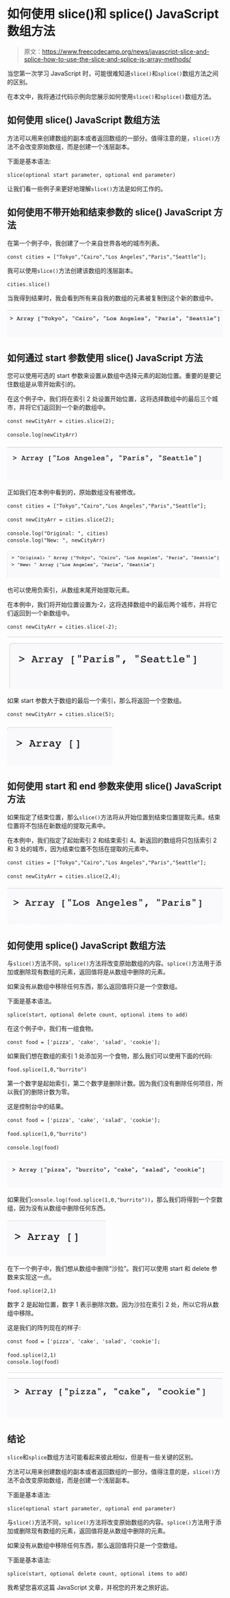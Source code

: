 # 如何使用 slice()和 splice() JavaScript 数组方法

> 原文：<https://www.freecodecamp.org/news/javascript-slice-and-splice-how-to-use-the-slice-and-splice-js-array-methods/>

当您第一次学习 JavaScript 时，可能很难知道`slice()`和`splice()`数组方法之间的区别。

在本文中，我将通过代码示例向您展示如何使用`slice()`和`splice()`数组方法。

## 如何使用 slice() JavaScript 数组方法

方法可以用来创建数组的副本或者返回数组的一部分。值得注意的是，`slice()`方法不会改变原始数组，而是创建一个浅层副本。

下面是基本语法:

```
slice(optional start parameter, optional end parameter)
```

让我们看一些例子来更好地理解`slice()`方法是如何工作的。

## 如何使用不带开始和结束参数的 slice() JavaScript 方法

在第一个例子中，我创建了一个来自世界各地的城市列表。

```
const cities = ["Tokyo","Cairo","Los Angeles","Paris","Seattle"];
```

我可以使用`slice()`方法创建该数组的浅层副本。

```
cities.slice()
```

当我得到结果时，我会看到所有来自我的数组的元素被复制到这个新的数组中。

![Screen-Shot-2022-04-12-at-11.28.42-PM](img/8c2bb9f366fa7092cb685ddd7ad331d0.png)

## 如何通过 start 参数使用 slice() JavaScript 方法

您可以使用可选的 start 参数来设置从数组中选择元素的起始位置。重要的是要记住数组是从零开始索引的。

在这个例子中，我们将在索引 2 处设置开始位置，这将选择数组中的最后三个城市，并将它们返回到一个新的数组中。

```
const newCityArr = cities.slice(2);

console.log(newCityArr)
```

![Screen-Shot-2022-04-12-at-11.34.10-PM](img/4e3ec41b35920786d8b25506155f887b.png)

正如我们在本例中看到的，原始数组没有被修改。

```
const cities = ["Tokyo","Cairo","Los Angeles","Paris","Seattle"];

const newCityArr = cities.slice(2);

console.log("Original: ", cities)
console.log("New: ", newCityArr)
```

![Screen-Shot-2022-04-12-at-11.36.59-PM](img/c8a231ec8850ecbedaee2e664317df79.png)

也可以使用负索引，从数组末尾开始提取元素。

在本例中，我们将开始位置设置为-2，这将选择数组中的最后两个城市，并将它们返回到一个新数组中。

```
const newCityArr = cities.slice(-2);
```

![Screen-Shot-2022-04-12-at-11.43.34-PM](img/097e2868b423d8d8a36aa54fc239ed9b.png)

如果 start 参数大于数组的最后一个索引，那么将返回一个空数组。

```
const newCityArr = cities.slice(5);
```

![Screen-Shot-2022-04-12-at-11.45.41-PM](img/6c3161c68249bb1624da483e8a134796.png)

## 如何使用 start 和 end 参数来使用 slice() JavaScript 方法

如果指定了结束位置，那么`slice()`方法将从开始位置到结束位置提取元素。结束位置将不包括在新数组的提取元素中。

在本例中，我们指定了起始索引 2 和结束索引 4。新返回的数组将只包括索引 2 和 3 处的城市，因为结束位置不包括在提取的元素中。

```
const cities = ["Tokyo","Cairo","Los Angeles","Paris","Seattle"];

const newCityArr = cities.slice(2,4);
```

![Screen-Shot-2022-04-12-at-11.51.30-PM](img/c33aec7afd0041a0b214351778268c72.png)

## 如何使用 splice() JavaScript 数组方法

与`slice()`方法不同，`splice()`方法将改变原始数组的内容。`splice()`方法用于添加或删除现有数组的元素，返回值将是从数组中删除的元素。

如果没有从数组中移除任何东西，那么返回值将只是一个空数组。

下面是基本语法。

```
splice(start, optional delete count, optional items to add)
```

在这个例子中，我们有一组食物。

```
const food = ['pizza', 'cake', 'salad', 'cookie'];
```

如果我们想在数组的索引 1 处添加另一个食物，那么我们可以使用下面的代码:

```
food.splice(1,0,"burrito")
```

第一个数字是起始索引，第二个数字是删除计数。因为我们没有删除任何项目，所以我们的删除计数为零。

这是控制台中的结果。

```
const food = ['pizza', 'cake', 'salad', 'cookie'];

food.splice(1,0,"burrito")

console.log(food)
```

![Screen-Shot-2022-04-13-at-12.09.13-AM](img/bb394bed1d97204ba807651aa5636522.png)

如果我们`console.log(food.splice(1,0,"burrito"))`，那么我们将得到一个空数组，因为没有从数组中删除任何东西。

![Screen-Shot-2022-04-13-at-12.11.34-AM](img/2c78aacce9f76a387e8940bd9e99f6e3.png)

在下一个例子中，我们想从数组中删除“沙拉”。我们可以使用 start 和 delete 参数来实现这一点。

```
food.splice(2,1)
```

数字 2 是起始位置，数字 1 表示删除次数。因为沙拉在索引 2 处，所以它将从数组中移除。

这是我们的阵列现在的样子:

```
const food = ['pizza', 'cake', 'salad', 'cookie'];

food.splice(2,1)
console.log(food)
```

![Screen-Shot-2022-04-13-at-12.21.53-AM](img/3ee59ea63be47bded1a1beedf98509e3.png)

## 结论

`slice`和`splice`数组方法可能看起来彼此相似，但是有一些关键的区别。

方法可以用来创建数组的副本或者返回数组的一部分。值得注意的是，`slice()`方法不会改变原始数组，而是创建一个浅层副本。

下面是基本语法:

```
slice(optional start parameter, optional end parameter)
```

与`slice()`方法不同，`splice()`方法将改变原始数组的内容。`splice()`方法用于添加或删除现有数组的元素，返回值将是从数组中删除的元素。

如果没有从数组中移除任何东西，那么返回值将只是一个空数组。

下面是基本语法:

```
splice(start, optional delete count, optional items to add)
```

我希望您喜欢这篇 JavaScript 文章，并祝您的开发之旅好运。